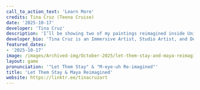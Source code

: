 ```yaml
---
call_to_action_text: 'Learn More'
credits: Tina Cruz (Teena Cruise)
date: '2025-10-17'
developer: 'Tina Cruz'
description: 'I’ll be showing two of my paintings reimagined inside Unity as interactive worlds. Maya Reimagined takes inspiration from Mayan culture and transforms it into a colorful, surreal 3D space you can explore. Let Them Stay turns one of my canvas works into a living digital painting, with shifting colors and movement that play with the idea of home and belonging. Both projects are about taking my art off the wall and letting people step inside the art and story itself. '
developer_bio: 'Tina Cruz is an Immersive Artist, Studio Artist, and Developer based in Galveston, TX. She creates Immersive Paintings that merge traditional art with interactive digital worlds, inviting audiences to step inside the canvas. Her work bridges the gap between art and technology, using tools like Unity to transform paintings into living, exploratory spaces. Tina is passionate about reaching new audiences and expanding how people experience art in both physical and virtual environments.'
featured_dates:
- '2025-10-17'
image: /images/Archived-img/October-2025/let-them-stay-and-maya-reimagined.png
layout: game
pronunciation: '"Let Them Stay" & "M-eye-uh Re-imagined"'
title: 'Let Them Stay & Maya Reimagined'
website: https://linktr.ee/tinacruzart
---
```

